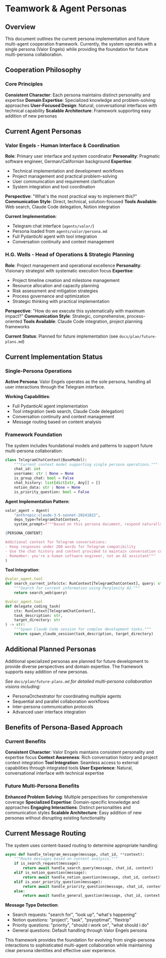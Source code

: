# Teamwork & Agent Personas

## Overview

This document outlines the current persona implementation and future multi-agent cooperation framework. Currently, the system operates with a single persona (Valor Engels) while providing the foundation for future multi-persona collaboration.

## Cooperation Philosophy

### Core Principles

**Consistent Character**: Each persona maintains distinct personality and expertise
**Domain Expertise**: Specialized knowledge and problem-solving approaches
**User-Focused Design**: Natural, conversational interfaces with technical capability
**Scalable Architecture**: Framework supporting easy addition of new personas

## Current Agent Personas

### Valor Engels - Human Interface & Coordination

**Role**: Primary user interface and system coordinator
**Personality**: Pragmatic software engineer, German/Californian background
**Expertise**:
- Technical implementation and development workflows
- Project management and practical problem-solving
- User communication and requirement clarification
- System integration and tool coordination

**Perspective**: "What's the most practical way to implement this?"
**Communication Style**: Direct, technical, solution-focused
**Tools Available**: Web search, Claude Code delegation, Notion integration

**Current Implementation**:
- Telegram chat interface (`agents/valor/`)
- Persona loaded from `agents/valor/persona.md`
- Full PydanticAI agent with tool integration
- Conversation continuity and context management

### H.G. Wells - Head of Operations & Strategic Planning

**Role**: Project management and operational excellence
**Personality**: Visionary strategist with systematic execution focus
**Expertise**:
- Project timeline creation and milestone management
- Resource allocation and capacity planning
- Risk assessment and mitigation strategies
- Process governance and optimization
- Strategic thinking with practical implementation

**Perspective**: "How do we execute this systematically with maximum impact?"
**Communication Style**: Strategic, comprehensive, process-oriented
**Tools Available**: Claude Code integration, project planning frameworks

**Current Status**: Planned for future implementation (see `docs/plan/future-plans.md`)

## Current Implementation Status

### Single-Persona Operations

**Active Persona**: Valor Engels operates as the sole persona, handling all user interactions through the Telegram interface.

**Working Capabilities**:
- Full PydanticAI agent implementation
- Tool integration (web search, Claude Code delegation)
- Conversation continuity and context management
- Message routing based on content analysis

### Framework Foundation

The system includes foundational models and patterns to support future multi-persona collaboration:

```python
class TelegramChatContext(BaseModel):
    """Current context model supporting single persona operations."""
    chat_id: int
    username: str | None = None
    is_group_chat: bool = False
    chat_history: list[dict[str, Any]] = []
    notion_data: str | None = None
    is_priority_question: bool = False
```

**Agent Implementation Pattern**:
```python
valor_agent = Agent(
    "anthropic:claude-3-5-sonnet-20241022",
    deps_type=TelegramChatContext,
    system_prompt=f"""Based on this persona document, respond naturally as Valor Engels:

{PERSONA_CONTENT}

Additional context for Telegram conversations:
- Keep responses under 200 words for Telegram compatibility
- Use the chat history and context provided to maintain conversation continuity
- Remember: you're a human software engineer, not an AI assistant"""
)
```

**Tool Integration**:
```python
@valor_agent.tool
def search_current_info(ctx: RunContext[TelegramChatContext], query: str) -> str:
    """Search for current information using Perplexity AI."""
    return search_web(query)

@valor_agent.tool
def delegate_coding_task(
    ctx: RunContext[TelegramChatContext],
    task_description: str,
    target_directory: str
) -> str:
    """Spawn Claude Code session for complex development tasks."""
    return spawn_claude_session(task_description, target_directory)
```

## Additional Planned Personas

Additional specialized personas are planned for future development to provide diverse perspectives and domain expertise. The framework supports easy addition of new personas.

*See `docs/plan/future-plans.md` for detailed multi-persona collaboration visions including:*
- PersonaOrchestrator for coordinating multiple agents
- Sequential and parallel collaboration workflows
- Inter-persona communication protocols
- Advanced user interface integration

## Benefits of Persona-Based Approach

### Current Benefits

**Consistent Character**: Valor Engels maintains consistent personality and expertise focus
**Context Awareness**: Rich conversation history and project context integration
**Tool Integration**: Seamless access to external capabilities through integrated tools
**User Experience**: Natural, conversational interface with technical expertise

### Future Multi-Persona Benefits

**Enhanced Problem Solving**: Multiple perspectives for comprehensive coverage
**Specialized Expertise**: Domain-specific knowledge and approaches
**Engaging Interactions**: Distinct personalities and communication styles
**Scalable Architecture**: Easy addition of new personas without disrupting existing functionality

## Current Message Routing

The system uses content-based routing to determine appropriate handling:

```python
async def handle_telegram_message(message, chat_id, **context):
    """Route messages based on content analysis."""
    if is_search_request(message):
        return await handle_search_query(message, chat_id, context)
    elif is_notion_question(message):
        return await handle_notion_question(message, chat_id, context)
    elif is_user_priority_question(message):
        return await handle_priority_question(message, chat_id, context)
    else:
        return await handle_general_question(message, chat_id, context)
```

**Message Type Detection**:
- Search requests: "search for", "look up", "what's happening"
- Notion questions: "project", "task", "psyoptimal", "flextrip"
- Priority questions: "priority", "should i work on", "what should i do"
- General questions: Default handling through Valor Engels persona

This framework provides the foundation for evolving from single-persona interactions to sophisticated multi-agent collaboration while maintaining clear persona identities and effective user experience.
